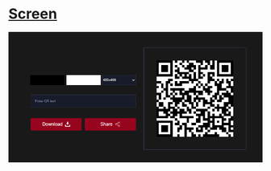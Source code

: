 # [Screen](https://github.com/Mo61n/QR-code-qenerator)

<img src="Screen/screen.png" width="700px"  >
